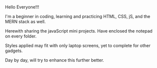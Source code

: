 Hello Everyone!!!

I'm a beginner in coding, learning and practicing HTML, CSS, jS, and the MERN stack as well.

Herewith sharing the javaScript mini projects. Have enclosed the notepad on every folder.

Styles applied may fit with only laptop screens, yet to complete for other gadgets.

Day by day, will try to enhance this further better.
